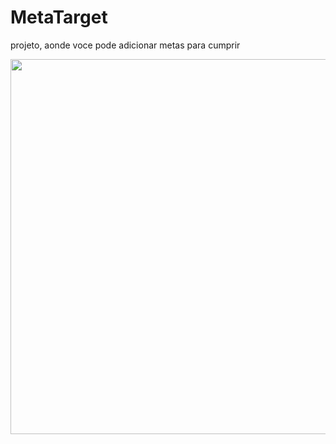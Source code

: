 # MetaTarget


projeto, aonde voce pode adicionar metas para cumprir


<div align="center">
     <img width="600px" src="https://user-images.githubusercontent.com/107718793/211213727-b05668c5-a40c-4602-aca2-b3810778e99b.jpg"/>
</div>
